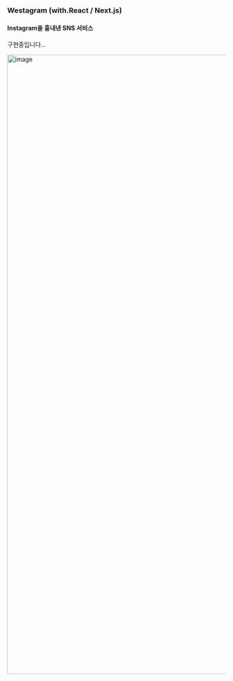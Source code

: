 ### Westagram (with.React / Next.js)
#### Instagram을 흉내낸 SNS 서비스

구현중입니다...

<img width="1426" alt="image" src="https://user-images.githubusercontent.com/61128538/165351757-7280d8aa-330b-4df3-8546-c22646f9749a.png">
